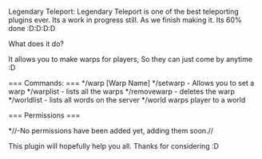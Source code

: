 Legendary Teleport:
Legendary Teleport is one of the best teleporting plugins ever. Its a work in progress still. As we finish making it. Its 60% done :D:D:D:D

What does it do?

It allows you to make warps for players, So they can just come by anytime :D

=== Commands: ===
*/warp [Warp Name]
*/setwarp <warpname> - Allows you to set a warp
*/warplist - lists all the warps
*/removewarp - deletes the warp
*/worldlist - lists all words on the server
*/world <worldname><player> warps player to a world

=== Permissions ===

*//-No permissions have been added yet, adding them soon.//

This plugin will hopefully help you all. Thanks for considering :D